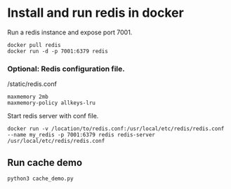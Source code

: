 # Install and run redis in docker

Run a redis instance and expose port 7001.
```buildoutcfg
docker pull redis
docker run -d -p 7001:6379 redis
```

### Optional: Redis configuration file.
/static/redis.conf
```
maxmemory 2mb
maxmemory-policy allkeys-lru
```
Start redis server with conf file.

`docker run -v /location/to/redis.conf:/usr/local/etc/redis/redis.conf --name my_redis -p 7001:6379 redis redis-server /usr/local/etc/redis/redis.conf`


## Run cache demo
`python3 cache_demo.py`